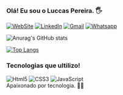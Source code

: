 ### Olá! Eu sou o Luccas Pereira. 🖐️

[![WebSite](https://img.shields.io/badge/website-000000?style=for-the-badge&logo=About.me&logoColor=white)](https://www.linkedin.com/in/luccas-pereira-40022b229/)
[![LinkedIn](https://img.shields.io/badge/LinkedIn-0077B5?style=for-the-badge&logo=linkedin&logoColor=white)](https://www.linkedin.com/in/sluccas-pereira-40022b229/)
[![Gmail](https://img.shields.io/badge/Gmail-D14836?style=for-the-badge&logo=gmail&logoColor=white)](https://mail.google.com/mail/luccaspereira84@gmail.com)
[![Whatsapp](https://img.shields.io/badge/WhatsApp-25D366?style=for-the-badge&logo=whatsapp&logoColor=white)](https://api.whatsapp.com/send/?phone=5511941515031&text&type=phone_number&app_absent=0)

![Anurag's GitHub
stats](https://github-readme-stats.vercel.app/api?username=Luccas84&show_icons=true&theme=synthwave)

[![Top Langs](https://github-readme-stats.vercel.app/api/top-langs/?username=Luccas84)](https://github.com/Luccas84/github-readme-stats)

### Tecnologias que ultilizo!

<div style="display: inline-block">
  <img
    alt="Html5"
    src="https://img.shields.io/badge/HTML5-E34F26?style=for-the-badge&logo=html5&logoColor=white"
  />
  <img
    alt="CSS3"
    src="https://img.shields.io/badge/CSS3-1572B6?style=for-the-badge&logo=css3&logoColor=white"
  />
  <img
    alt="JavaScript"
    src="https://img.shields.io/badge/JavaScript-F7DF1E?style=for-the-badge&logo=javascript&logoColor=black"
  />
</div>
<br />
Apaixonado por tecnologia. 👨‍💻
